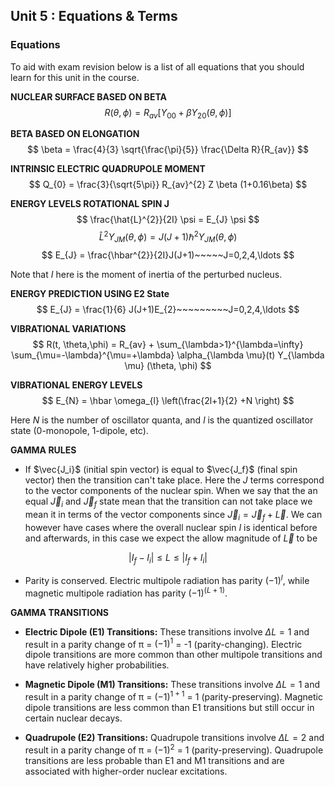 ## Unit 5 : Equations & Terms

### Equations
To aid with exam revision below is a list of all equations that you should learn for this unit in the course.

**NUCLEAR SURFACE BASED ON BETA**
$$
R(\theta, \phi) = R_{av} [Y_{00}+\beta Y_{20} (\theta, \phi)]
$$

**BETA BASED ON ELONGATION**
$$
\beta = \frac{4}{3} \sqrt{\frac{\pi}{5}} \frac{\Delta R}{R_{av}}
$$

**INTRINSIC ELECTRIC QUADRUPOLE MOMENT**
$$
Q_{0} = \frac{3}{\sqrt{5\pi}} R_{av}^{2} Z \beta (1+0.16\beta)
$$


**ENERGY LEVELS ROTATIONAL SPIN J**
$$
\frac{\hat{L}^{2}}{2I} \psi = E_{J} \psi
$$
$$
\hat{L}^{2} Y_{JM}(\theta,\phi) = J(J+1) \hbar^{2} Y_{JM} (\theta, \phi)
$$
$$
E_{J} = \frac{\hbar^{2}}{2I}J(J+1)~~~~~J=0,2,4,\ldots
$$

Note that $I$ here is the moment of inertia of the perturbed nucleus.

**ENERGY PREDICTION USING E2 State**
$$
E_{J} = \frac{1}{6} J(J+1)E_{2}~~~~~~~~~J=0,2,4,\ldots
$$

**VIBRATIONAL VARIATIONS**
$$
R(t, \theta,\phi) = R_{av} + \sum_{\lambda>1}^{\lambda=\infty} \sum_{\mu=-\lambda}^{\mu=+\lambda}  \alpha_{\lambda \mu}(t) Y_{\lambda \mu} (\theta, \phi)
$$

**VIBRATIONAL ENERGY LEVELS**
$$
E_{N} = \hbar \omega_{l} \left(\frac{2l+1}{2} +N \right)
$$

Here $N$ is the number of oscillator quanta, and $l$ is the quantized oscillator state (0-monopole, 1-dipole, etc). 

**GAMMA RULES**

- If $\vec{J_i}$ (initial spin vector) is equal to $\vec{J_f}$ (final spin vector) then the transition can't take place. Here the $J$ terms correspond to the vector components of the nuclear spin. When we say that the an equal $\vec{J}_{i}$ and $\vec{J}_{f}$ state mean that the transition can not take place we mean it in terms of the vector components since $\vec{J}_{i} = \vec{J}_{f} + \vec{L}$. We can however have cases where the overall nuclear spin $I$ is identical before and afterwards, in this case we expect the allow magnitude of $\vec{L}$ to be

$$
| I_{f} - I_{i} | \leq L \leq|I_{f} + I_{i}|
$$

- Parity is conserved. Electric multipole radiation has parity $(-1)^l$, while magnetic multipole radiation has parity $(-1)^{(L+1)}$.


**GAMMA TRANSITIONS**
- **Electric Dipole (E1) Transitions:** These transitions involve $ΔL = 1$ and result in a parity change of π = $(-1)^1$ = -1 (parity-changing). Electric dipole transitions are more common than other multipole transitions and have relatively higher probabilities. 

 - **Magnetic Dipole (M1) Transitions:** These transitions involve $ΔL = 1$ and result in a parity change of π = $(-1)^{1+1}$ = 1 (parity-preserving). Magnetic dipole transitions are less common than E1 transitions but still occur in certain nuclear decays.

 - **Quadrupole (E2) Transitions:** Quadrupole transitions involve $ΔL = 2$ and result in a parity change of π = $(-1)^2$ = 1 (parity-preserving). Quadrupole transitions are less probable than E1 and M1 transitions and are associated with higher-order nuclear excitations.

